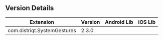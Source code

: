 ## Version Details

| Extension | Version | Android Lib | iOS Lib |
| --- | --- | --- | --- |
| com.distriqt.SystemGestures | 2.3.0 |  |  |
